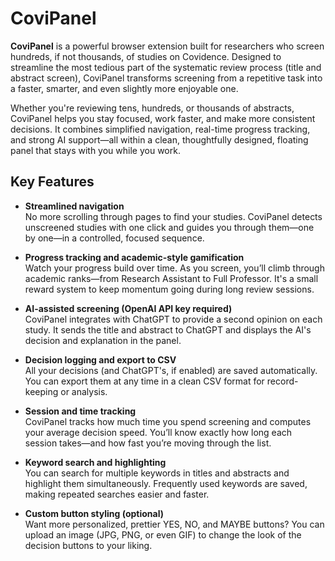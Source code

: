 # CoviPanel

**CoviPanel** is a powerful browser extension built for researchers who screen hundreds, if not thousands, of studies on Covidence. Designed to streamline the most tedious part of the systematic review process (title and abstract screen), CoviPanel transforms screening from a repetitive task into a faster, smarter, and even slightly more enjoyable one.

Whether you're reviewing tens, hundreds, or thousands of abstracts, CoviPanel helps you stay focused, work faster, and make more consistent decisions. It combines simplified navigation, real-time progress tracking, and strong AI support—all within a clean, thoughtfully designed, floating panel that stays with you while you work.

## Key Features

- **Streamlined navigation**  
  No more scrolling through pages to find your studies. CoviPanel detects unscreened studies with one click and guides you through them—one by one—in a controlled, focused sequence. 

- **Progress tracking and academic-style gamification**  
  Watch your progress build over time. As you screen, you’ll climb through academic ranks—from Research Assistant to Full Professor. It's a small reward system to keep momentum going during long review sessions.

- **AI-assisted screening (OpenAI API key required)**  
  CoviPanel integrates with ChatGPT to provide a second opinion on each study. It sends the title and abstract to ChatGPT and displays the AI's decision and explanation in the panel. 

- **Decision logging and export to CSV**  
  All your decisions (and ChatGPT's, if enabled) are saved automatically. You can export them at any time in a clean CSV format for record-keeping or analysis.

- **Session and time tracking**  
  CoviPanel tracks how much time you spend screening and computes your average decision speed. You’ll know exactly how long each session takes—and how fast you’re moving through the list.

- **Keyword search and highlighting**  
  You can search for multiple keywords in titles and abstracts and highlight them simultaneously. Frequently used keywords are saved, making repeated searches easier and faster.

- **Custom button styling (optional)**  
  Want more personalized, prettier YES, NO, and MAYBE buttons? You can upload an image (JPG, PNG, or even GIF) to change the look of the decision buttons to your liking.



